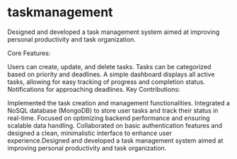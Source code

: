 # taskmanagement
Designed and developed a task management system aimed at improving personal productivity and task organization.

Core Features:

Users can create, update, and delete tasks.
Tasks can be categorized based on priority and deadlines.
A simple dashboard displays all active tasks, allowing for easy tracking of progress and completion status.
Notifications for approaching deadlines.
Key Contributions:

Implemented the task creation and management functionalities.
Integrated a NoSQL database (MongoDB) to store user tasks and track their status in real-time.
Focused on optimizing backend performance and ensuring scalable data handling.
Collaborated on basic authentication features and designed a clean, minimalistic interface to enhance user experience.Designed and developed a task management system aimed at improving personal productivity and task organization. 
